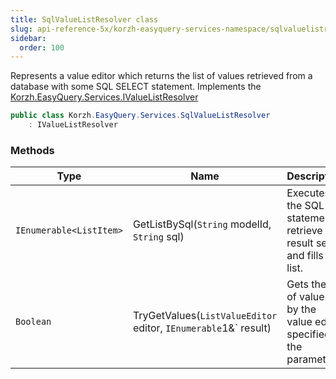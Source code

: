 ```yaml
---
title: SqlValueListResolver class
slug: api-reference-5x/korzh-easyquery-services-namespace/sqlvaluelistresolver-class
sidebar:
  order: 100
---
```


Represents a value editor which returns the list of values  retrieved from a database with some SQL SELECT statement.  Implements the [Korzh.EasyQuery.Services.IValueListResolver](///easyquery/docs/api-reference-5x/korzh-easyquery-services-namespace/ivaluelistresolver-interface)
```csharp
public class Korzh.EasyQuery.Services.SqlValueListResolver
    : IValueListResolver

```

### Methods

| Type | Name | Description | 
| --- | --- | --- | 
| `IEnumerable<ListItem>` | GetListBySql(`String` modelId, `String` sql) | Executes the SQL statement, retrieve the result set and fills the list. | 
| `Boolean` | TryGetValues(`ListValueEditor` editor, `IEnumerable`1&` result) | Gets the list of values by the value editor specified in the parameter. |
